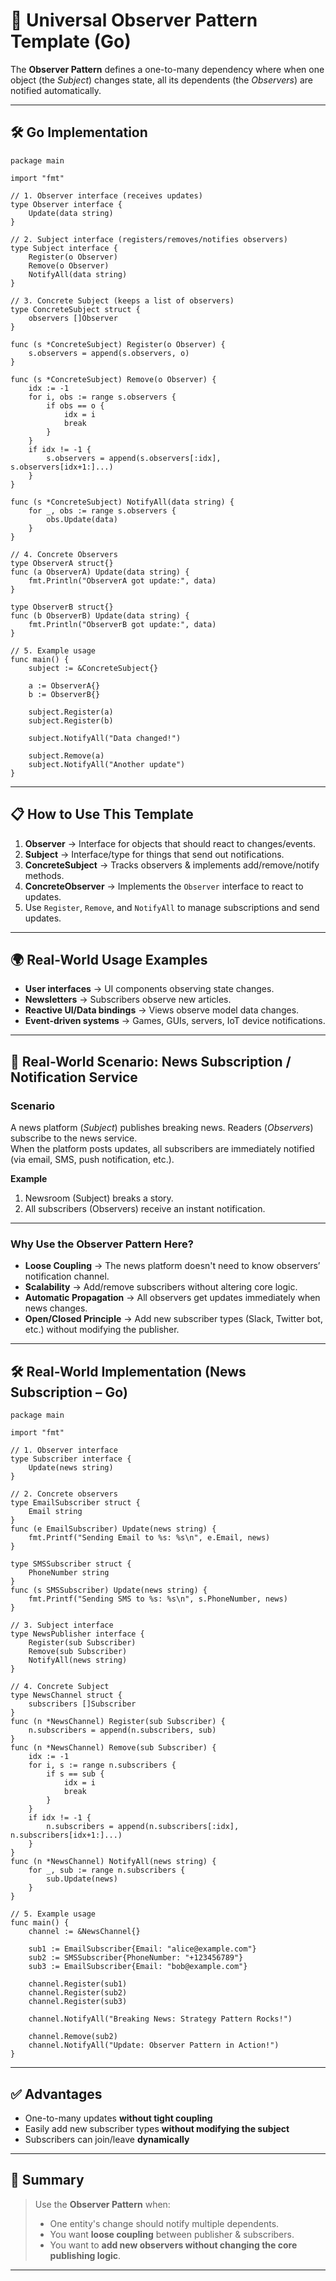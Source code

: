 # 📢 Universal Observer Pattern Template (Go)

The **Observer Pattern** defines a one-to-many dependency where when one object (the *Subject*) changes state, all its dependents (the *Observers*) are notified automatically.

---

## 🛠 Go Implementation

```
package main

import "fmt"

// 1. Observer interface (receives updates)
type Observer interface {
    Update(data string)
}

// 2. Subject interface (registers/removes/notifies observers)
type Subject interface {
    Register(o Observer)
    Remove(o Observer)
    NotifyAll(data string)
}

// 3. Concrete Subject (keeps a list of observers)
type ConcreteSubject struct {
    observers []Observer
}

func (s *ConcreteSubject) Register(o Observer) {
    s.observers = append(s.observers, o)
}

func (s *ConcreteSubject) Remove(o Observer) {
    idx := -1
    for i, obs := range s.observers {
        if obs == o {
            idx = i
            break
        }
    }
    if idx != -1 {
        s.observers = append(s.observers[:idx], s.observers[idx+1:]...)
    }
}

func (s *ConcreteSubject) NotifyAll(data string) {
    for _, obs := range s.observers {
        obs.Update(data)
    }
}

// 4. Concrete Observers
type ObserverA struct{}
func (a ObserverA) Update(data string) {
    fmt.Println("ObserverA got update:", data)
}

type ObserverB struct{}
func (b ObserverB) Update(data string) {
    fmt.Println("ObserverB got update:", data)
}

// 5. Example usage
func main() {
    subject := &ConcreteSubject{}

    a := ObserverA{}
    b := ObserverB{}

    subject.Register(a)
    subject.Register(b)

    subject.NotifyAll("Data changed!")

    subject.Remove(a)
    subject.NotifyAll("Another update")
}
```

---

## 📋 How to Use This Template

1. **Observer** → Interface for objects that should react to changes/events.  
2. **Subject** → Interface/type for things that send out notifications.  
3. **ConcreteSubject** → Tracks observers & implements add/remove/notify methods.  
4. **ConcreteObserver** → Implements the `Observer` interface to react to updates.  
5. Use `Register`, `Remove`, and `NotifyAll` to manage subscriptions and send updates.

---

## 🌍 Real-World Usage Examples

- **User interfaces** → UI components observing state changes.  
- **Newsletters** → Subscribers observe new articles.  
- **Reactive UI/Data bindings** → Views observe model data changes.  
- **Event-driven systems** → Games, GUIs, servers, IoT device notifications.

---

## 📰 Real-World Scenario: News Subscription / Notification Service

### **Scenario**
A news platform (*Subject*) publishes breaking news. Readers (*Observers*) subscribe to the news service.  
When the platform posts updates, all subscribers are immediately notified (via email, SMS, push notification, etc.).

**Example**
1. Newsroom (Subject) breaks a story.  
2. All subscribers (Observers) receive an instant notification.

---

### **Why Use the Observer Pattern Here?**
- **Loose Coupling** → The news platform doesn't need to know observers’ notification channel.  
- **Scalability** → Add/remove subscribers without altering core logic.  
- **Automatic Propagation** → All observers get updates immediately when news changes.  
- **Open/Closed Principle** → Add new subscriber types (Slack, Twitter bot, etc.) without modifying the publisher.

---

## 🛠 Real-World Implementation (News Subscription – Go)

```
package main

import "fmt"

// 1. Observer interface
type Subscriber interface {
    Update(news string)
}

// 2. Concrete observers
type EmailSubscriber struct {
    Email string
}
func (e EmailSubscriber) Update(news string) {
    fmt.Printf("Sending Email to %s: %s\n", e.Email, news)
}

type SMSSubscriber struct {
    PhoneNumber string
}
func (s SMSSubscriber) Update(news string) {
    fmt.Printf("Sending SMS to %s: %s\n", s.PhoneNumber, news)
}

// 3. Subject interface
type NewsPublisher interface {
    Register(sub Subscriber)
    Remove(sub Subscriber)
    NotifyAll(news string)
}

// 4. Concrete Subject
type NewsChannel struct {
    subscribers []Subscriber
}
func (n *NewsChannel) Register(sub Subscriber) {
    n.subscribers = append(n.subscribers, sub)
}
func (n *NewsChannel) Remove(sub Subscriber) {
    idx := -1
    for i, s := range n.subscribers {
        if s == sub {
            idx = i
            break
        }
    }
    if idx != -1 {
        n.subscribers = append(n.subscribers[:idx], n.subscribers[idx+1:]...)
    }
}
func (n *NewsChannel) NotifyAll(news string) {
    for _, sub := range n.subscribers {
        sub.Update(news)
    }
}

// 5. Example usage
func main() {
    channel := &NewsChannel{}

    sub1 := EmailSubscriber{Email: "alice@example.com"}
    sub2 := SMSSubscriber{PhoneNumber: "+123456789"}
    sub3 := EmailSubscriber{Email: "bob@example.com"}

    channel.Register(sub1)
    channel.Register(sub2)
    channel.Register(sub3)

    channel.NotifyAll("Breaking News: Strategy Pattern Rocks!")

    channel.Remove(sub2)
    channel.NotifyAll("Update: Observer Pattern in Action!")
}
```

---

## ✅ Advantages

- One-to-many updates **without tight coupling**  
- Easily add new subscriber types **without modifying the subject**  
- Subscribers can join/leave **dynamically**  

---

## 📌 Summary

> Use the **Observer Pattern** when:  
> - One entity's change should notify multiple dependents.  
> - You want **loose coupling** between publisher & subscribers.  
> - You want to **add new observers without changing the core publishing logic**.

---

